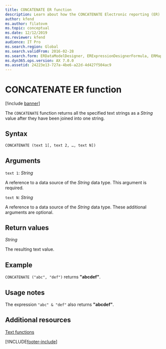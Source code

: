 ```yaml
---
title: CONCATENATE ER function
description: Learn about how the CONCATENATE Electronic reporting (ER) function is used, including syntax strings, arguments, return values, and examples.
author: kfend
ms.author: filatovm
ms.topic: conceptual
ms.date: 12/12/2019
ms.reviewer: kfend
audience: IT Pro
ms.search.region: Global
ms.search.validFrom: 2016-02-28
ms.search.form: ERDataModelDesigner, ERExpressionDesignerFormula, ERMappedFormatDesigner, ERModelMappingDesigner
ms.dyn365.ops.version: AX 7.0.0
ms.assetid: 24223e13-727a-4be6-a22d-4d427f504ac9
---
```


# CONCATENATE ER function

[!include [banner](../includes/banner.md)]

The `CONCATENATE` function returns all the specified text strings as a *String* value after they have been joined into one string.

## Syntax

```vb
CONCATENATE (text 1[, text 2, …, text N])
```

## Arguments

`text 1`: *String*

A reference to a data source of the *String* data type. This argument is required.

`text N`: *String*

A reference to a data source of the *String* data type. These additional arguments are optional.

## Return values

*String*

The resulting text value.

## Example

`CONCATENATE ("abc", "def")` returns **"abcdef"**.

## Usage notes

The expression `"abc" & "def"` also returns **"abcdef"**.

## Additional resources

[Text functions](er-functions-category-text.md)


[!INCLUDE[footer-include](../../../includes/footer-banner.md)]
